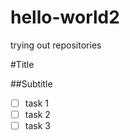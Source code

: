 # hello-world2
trying out repositories


#Title

##Subtitle

- [ ] task 1
- [ ] task 2
- [ ] task 3
